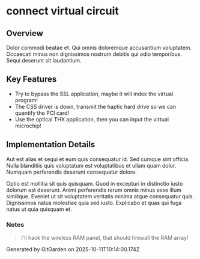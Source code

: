 # connect virtual circuit

## Overview
Dolor commodi beatae et. Qui omnis doloremque accusantium voluptatem. Occaecati minus non dignissimos nostrum debitis qui odio temporibus. Sequi deserunt sit laudantium.

## Key Features
- Try to bypass the SSL application, maybe it will index the virtual program!
- The CSS driver is down, transmit the haptic hard drive so we can quantify the PCI card!
- Use the optical THX application, then you can input the virtual microchip!

## Implementation Details
Aut est alias et sequi et eum quis consequatur id. Sed cumque sint officia. Nulla blanditiis quis voluptatum est voluptatibus et ullam quam dolor. Numquam perferendis deserunt consequatur dolore.
 Optio est mollitia sit quis quisquam. Quod in excepturi in distinctio iusto dolorum est deserunt. Animi perferendis rerum omnis minus esse illum similique. Eveniet ut sit voluptatem veritatis minima atque consequatur quis. Dignissimos natus molestiae quia sed iusto. Explicabo et quas qui fuga natus ut quia quisquam et.

### Notes
> I'll hack the wireless RAM panel, that should firewall the RAM array!

Generated by GitGarden on 2025-10-11T10:14:00.174Z